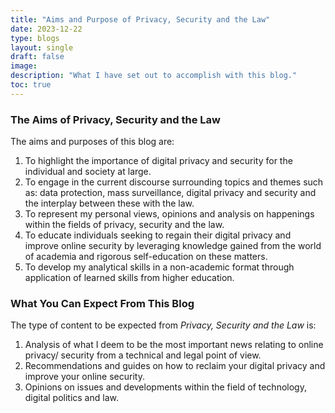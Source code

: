 ```yaml
---
title: "Aims and Purpose of Privacy, Security and the Law"
date: 2023-12-22
type: blogs
layout: single
draft: false
image: 
description: "What I have set out to accomplish with this blog."
toc: true
---
```


### The Aims of Privacy, Security and the Law

The aims and purposes of this blog are:

1.  To highlight the importance of digital privacy and security for the individual and society at large.
2.  To engage in the current discourse surrounding topics and themes such as: data protection, mass surveillance, digital privacy and security and the interplay between these with the law.
3.  To represent my personal views, opinions and analysis on happenings within the fields of privacy, security and the law.
4.  To educate individuals seeking to regain their digital privacy and improve online security by leveraging knowledge gained from the world of academia and rigorous self-education on these matters.
5.  To develop my analytical skills in a non-academic format through application of learned skills from higher education.

### What You Can Expect From This Blog

The type of content to be expected from _Privacy, Security and the Law_ is:

1.  Analysis of what I deem to be the most important news relating to online privacy/ security from a technical and legal point of view.    
2.  Recommendations and guides on how to reclaim your digital privacy and improve your online security.
3.  Opinions on issues and developments within the field of technology, digital politics and law.
